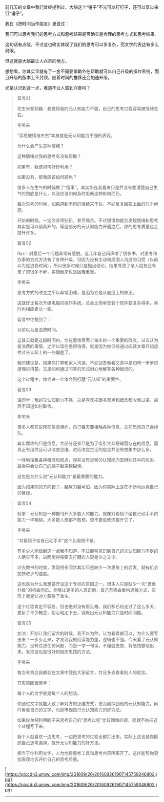 前几天的文章中我们曾经提到过，大脑这个“锤子”不光可以钉钉子，还可以反过来钉“锤子”。

我在《把时间当作朋友》里说过：

我们可以思考我们的思考方式和思考结果是否确实是合理的思考方式和思考结果。

这句话有点绕，不过这也确实体现了我们的思考可以多复杂，而文字的表达有多么局限。

但这就是大脑最让人兴奋的地方。

想想看，你其实早就有了一套不需要借助外在帮助就可以自己升级的操作系统，而且升级的版本上不封顶，随着时间的推移还会加速升级。

光是认识到这一点，难道不让人感到兴奋吗？

> 留言01
> 
> 花生米顿郭巍：我觉得我的元认知能力不强，自己的思考过程容易被情绪左右。

> 李笑来
> 
> “容易被情绪左右”本身就是元认知能力不强的表现。
> 
> 为什么会产生这种情绪？
> 
> 这种情绪对我的思考有没有帮助？
> 
> 如果有，我该如何好好利用？
> 
> 如果没有，那我应该如何避免？
> 
> 很多人在生气的时候做了“傻事”。其实那在我看来只是并没有想清楚自己生气的到底是什么，以及应该如何及时阻断这种影响而已。
> 
> 每次思考的时候，如果遇到不同的情绪来干扰，不妨反复回答上面的几个问题。
> 
> 开始的时候，一定会非常别扭，甚至痛苦。不过慢慢你就会发现情绪和思考其实是可以隔离开的，等这部分的元认知能力开启之后，你的思考质量也会提升许多。

> 留言02
> 
> Ryx：对最后一个问题非常有感触。近几年自己闷声啃了很多书，对思考和办事的方式方法有了各种升级，但因为没有主动和周围人沟通的习惯（以前以为是浪费时间），所以很多时候只是抛出结论，结果导致了亲人朋友还有孩子的很多不解，实施起来也是困难重重。

> 李笑来
> 
> 思考方式的改变之所以非常困难，是因为它是从底层上的修正。
> 
> 这就好比每次升级电脑的操作系统，总会比简单安装个软件要复杂得多，耗时也相应更长一些。
> 
> 留言中你提到了：
> 
> 以前以为是浪费时间。
> 
> 这其实就是这段时间内，你在思维层面上做出的一个重要的改变。过去认为是浪费的事情，之所以现在觉得值得，就是因为你已经通过阅读文章开始思考过去认知上的一些偏差了。
> 
> 我的建议是，如果你打算和家人沟通，不妨回去看看文章中是如何一步步把道理讲清楚，又是如何通过问答的形式耐心地解答各种疑虑的。
> 
> 这个过程中，你会进一步体会到打磨“元认知”的重要性。

> 留言03
> 
> 温同学：我的元认知能力不强，总是喜欢把很多观点和概念都收集过来，最后不知道如何取舍。

> 李笑来
> 
> 很多人都在说现在信息爆炸，自己每天要接触各种信息，总在恐慌自己会掉队。
> 
> 其实爆炸的只是信息，大部分还都只是为了吸引大众眼球而存在的信息。而真正有用并且可以改变思维、进而改变生活的信息并没有想象中那么多。
> 
> 一味地搜集各种概念和观点，却并没有足够的认知能力去辨别其中的优劣，最后只会让自己的脑子越来越糊涂。
> 
> 这也是为什么说“元认知能力”是最重要的能力。
> 
> 因为如果你的方向错了，越努力越可怕，因为你实际上是在不断地远离自己的目标。

> 留言04
> 
> 杭擎：元认知是一种能甩开大多数人的能力。就像对着镜子给自己动手术的能力一样稀缺。大多数人想都不敢想，更不要说修炼提升它了。

> 李笑来
> 
> “对着镜子给自己动手术”这个比喻很不错。
> 
> 有多少人能做到这一点我不知道，不过能够意识到自己的元认知能力不足的人确实不多，进而觉得需要去打磨的人更是少之又少。
> 
> 过去教书的时候，发现很多同学其实只是缺少一次思维上的启发，就有机会加快进步的速度。
> 
> 这也是为什么我想要开设这个专栏的原因之一。很多人只是缺少一次“思维升级”的机会而已。能够让更多的人意识到，自己有机会重构思维方式，实际上就是让对方获得了重生。
> 
> 这个过程肯定不容易，但也绝对没有那么难。我们都已经走过了这么多天，更新了不少概念，耐心地走下去，锻炼出元认知能力只是时间问题。

> 留言05
> 
> 加油：开始让我们留言的时候，我不以为然，认为看看就可以，为什么要写出来？一步步走来，才发现我的阅读能力差，逻辑也不强。今天看了元认知能力，没有过滤任何问题，而是一字一句读，不懂就去查，将感悟整理出来，发现这也是很好的锻炼思路的方法。

> 李笑来
> 
> 每当有机会我都会在文章中鼓励大家留言，并且多去看看别人的留言。
> 
> 其实原因很简单：
> 
> 每个人的文字就是每个人的想法。
> 
> 你通过文字就能大致了解对方的思维方式，进而窥探到他的元认知能力。同时看着自己的文字，也是审视自己元认知能力的好方法。
> 
> 如果说单纯利用脑子来思考自己的“思考过程”比较困难的话，那就不妨把这个过程写下来。
> 
> 我个人就喜欢一边思考，一边把思考的过程全都打出来。实际上这也是你回顾自己思考漏洞，提升元认知能力的好方法。
> 
> 相当于你利用文字，人为地将思考工具和思考内容隔离开了。这样能帮你更加客观地去评价自己的思考质量。

![https://piccdn3.umiwi.com/img/201609/26/201609261907145759346802.jpg](https://piccdn3.umiwi.com/img/201609/26/201609261907145759346802.jpg)

---
